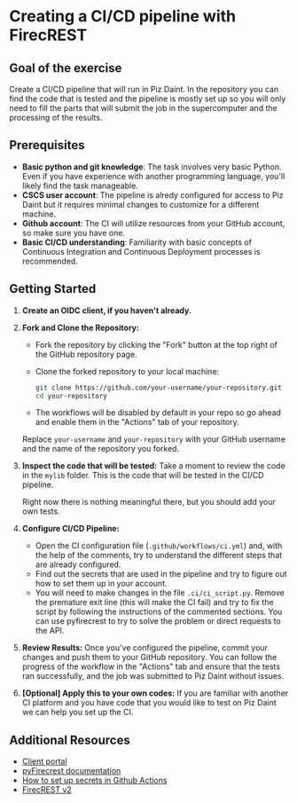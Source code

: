 # Creating a CI/CD pipeline with FirecREST

## Goal of the exercise

Create a CI/CD pipeline that will run in Piz Daint.
In the repository you can find the code that is tested and the pipeline is mostly set up so you will only need to fill the parts that will submit the job in the supercomputer and the processing of the results.

## Prerequisites

- **Basic python and git knowledge**: The task involves very basic Python.
Even if you have experience with another programming language, you'll likely find the task manageable.
- **CSCS user account**: The pipeline is alredy configured for access to Piz Daint but it requires minimal changes to customize for a different machine.
- **Github account**: The CI will utilize resources from your GitHub account, so make sure you have one.
- **Basic CI/CD understanding**: Familiarity with basic concepts of Continuous Integration and Continuous Deployment processes is recommended.

## Getting Started

1. **Create an OIDC client, if you haven't already.**

1. **Fork and Clone the Repository:**
     - Fork the repository by clicking the "Fork" button at the top right of the GitHub repository page.
    - Clone the forked repository to your local machine:

        ```bash
        git clone https://github.com/your-username/your-repository.git
        cd your-repository
        ```
    - The workflows will be disabled by default in your repo so go ahead and enable them in the "Actions" tab of your repository.

    Replace `your-username` and `your-repository` with your GitHub username and the name of the repository you forked.
1. **Inspect the code that will be tested:**
    Take a moment to review the code in the `mylib` folder. This is the code that will be tested in the CI/CD pipeline.

    Right now there is nothing meaningful there, but you should add your own tests.

1. **Configure CI/CD Pipeline:**
    - Open the CI configuration file (`.github/workflows/ci.yml`) and, with the help of the comments, try to understand the different steps that are already configured.
    - Find out the secrets that are used in the pipeline and try to figure out how to set them up in your account.
    - You will need to make changes in the file `.ci/ci_script.py`.
    Remove the premature exit line (this will make the CI fail) and try to fix the script by following the instructions of the commented sections.
    You can use pyfirecrest to try to solve the problem or direct requests to the API.

1. **Review Results:**
    Once you've configured the pipeline, commit your changes and push them to your GitHub repository.
    You can follow the progress of the workflow in the "Actions" tab and ensure that the tests ran successfully, and the job was submitted to Piz Daint without issues.

1. **[Optional] Apply this to your own codes:**
    If you are familiar with another CI platform and you have code that you would like to test on Piz Daint we can help you set up the CI.

## Additional Resources

- [Client portal](https://developer.cscs.ch)
- [pyFirecrest documentation](https://pyfirecrest.readthedocs.io)
- [How to set up secrets in Github Actions](https://docs.github.com/en/actions/security-guides/using-secrets-in-github-actions)
- [FirecREST v2](https://eth-cscs.github.io/firecrest-v2/)